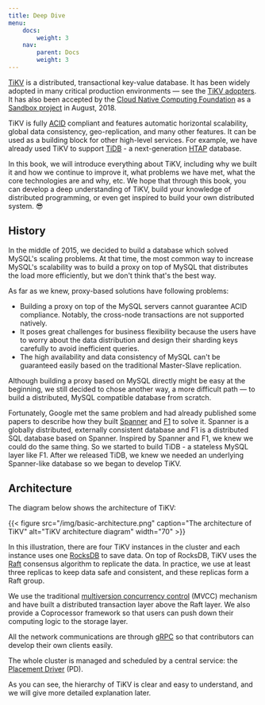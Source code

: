 ```yaml
---
title: Deep Dive
menu:
    docs:
        weight: 3
    nav:
        parent: Docs
        weight: 3
---
```


[TiKV](https://github.com/tikv/tikv) is a distributed, transactional key-value database. It has been widely adopted in many critical production environments &mdash; see the [TiKV adopters](https://github.com/tikv/tikv/blob/master/docs/adopters.md). It has also been accepted by the [Cloud Native Computing Foundation](https://www.cfnc.org) as a [Sandbox project](https://www.cncf.io/blog/2018/08/28/cncf-to-host-tikv-in-the-sandbox/) in August, 2018.

TiKV is fully [ACID](https://en.wikipedia.org/wiki/ACID_(computer_science)) compliant and features automatic horizontal scalability, global data consistency, geo-replication, and many other features. It can be used as a building block for other high-level services. For example, we have already used TiKV to support [TiDB](https://github.com/pingcap/tidb) - a next-generation [HTAP](https://en.wikipedia.org/wiki/Hybrid_transactional/analytical_processing_(HTAP)) database.

In this book, we will introduce everything about TiKV, including why we built it and how we continue to improve it, what problems we have met, what the core technologies are and why, etc. We hope that through this book, you can develop a deep understanding of TiKV, build your knowledge of distributed programming, or even get inspired to build your own distributed system. 😎

## History

In the middle of 2015, we decided to build a database which solved MySQL's scaling problems. At that time, the most common way to increase MySQL's scalability was to build a proxy on top of MySQL that distributes the load more efficiently, but we don't think that's the best way.

As far as we knew, proxy-based solutions have following problems:

+ Building a proxy on top of the MySQL servers cannot guarantee ACID compliance. Notably, the cross-node transactions are not supported natively.
+ It poses great challenges for business flexibility because the users have to worry about the data distribution and design their sharding keys carefully to avoid inefficient queries.
+ The high availability and data consistency of MySQL can't be guaranteed easily based on the traditional Master-Slave replication.

Although building a proxy based on MySQL directly might be easy at the beginning, we still decided to chose another way, a more difficult path &mdash; to build a distributed, MySQL compatible database from scratch.

Fortunately, Google met the same problem and had already published some papers to describe how they built [Spanner](http://static.googleusercontent.com/media/research.google.com/en//archive/spanner-osdi2012.pdf) and [F1](https://storage.googleapis.com/pub-tools-public-publication-data/pdf/41344.pdf) to solve it. Spanner is a globally distributed, externally consistent database and F1 is a distributed SQL database based on Spanner. Inspired by Spanner and F1, we knew we could do the same thing. So we started to build TiDB - a stateless MySQL layer like F1. After we released TiDB, we knew we needed an underlying Spanner-like database so we began to develop TiKV.

## Architecture

The diagram below shows the architecture of TiKV:

{{< figure
    src="/img/basic-architecture.png"
    caption="The architecture of TiKV"
    alt="TiKV architecture diagram"
    width="70" >}}

In this illustration, there are four TiKV instances in the cluster and each instance uses one [RocksDB](https://github.com/facebook/rocksdb) to save data. On top of RocksDB, TiKV uses the [Raft](https://raft.github.io/) consensus algorithm to replicate the data. In practice, we use at least three replicas to keep data safe and consistent, and these replicas form a Raft group.

We use the traditional [multiversion concurrency control](https://en.wikipedia.org/wiki/Multiversion_concurrency_control) (MVCC) mechanism and have built a distributed transaction layer above the Raft layer. We also provide a Coprocessor framework so that users can push down their computing logic to the storage layer.

All the network communications are through [gRPC](https://grpc.io/) so that contributors can develop their own clients easily.

The whole cluster is managed and scheduled by a central service: the [Placement Driver](https://github.com/pingcap/pd) (PD).

As you can see, the hierarchy of TiKV is clear and easy to understand, and we will give more detailed explanation later.
